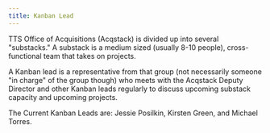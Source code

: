 ```yaml
---
title: Kanban Lead
---
```


TTS Office of Acquisitions (Acqstack) is divided up into several "substacks." A substack is a medium sized (usually 8-10 people), cross-functional team that takes on projects. 

A Kanban lead is a representative from that group (not necessarily someone "in charge" of the group though) who meets with the Acqstack Deputy Director and other Kanban leads regularly to discuss upcoming substack capacity and upcoming projects.

The Current Kanban Leads are: Jessie Posilkin, Kirsten Green, and Michael Torres.